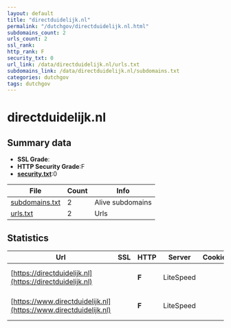 ```yaml
---
layout: default
title: "directduidelijk.nl"
permalink: "/dutchgov/directduidelijk.nl.html"
subdomains_count: 2
urls_count: 2
ssl_rank: 
http_rank: F
security_txt: 0
url_link: /data/directduidelijk.nl/urls.txt
subdomains_link: /data/directduidelijk.nl/subdomains.txt
categories: dutchgov
tags: dutchgov
---
```



# directduidelijk.nl
## Summary data


 - **SSL Grade**:
 - **HTTP Security Grade**:F
 - **[security.txt](https://www.digitaleoverheid.nl/nieuws/standaard-security-txt-nu-verplicht-voor-overheid/)**:0


| File       | Count | Info |
|------------|-------|------|
|[subdomains.txt](/DutchGovScope/data/directduidelijk.nl/subdomains.txt)|2|Alive subdomains|
|[urls.txt](/DutchGovScope/data/directduidelijk.nl/urls.txt)|2|Urls|


## Statistics


| Url | SSL | HTTP | Server | Cookie | HSTS | CORS | CTO | CSP | XFO | XXP | RP |FP| Tech |Title |
|--------|-------|-------|------|------|------|------|------|------|------|------|------|------|------|------|
|[https://directduidelijk.nl](https://directduidelijk.nl)| | **F**|LiteSpeed| | | | | | | | :white_check_mark: | |HTTP/3 LiteSpeed Plesk|Domain Default p...|
|[https://www.directduidelijk.nl](https://www.directduidelijk.nl)| | **F**|LiteSpeed| | | | | | | | :white_check_mark: | |HTTP/3 LiteSpeed Plesk|Domain Default p...|


